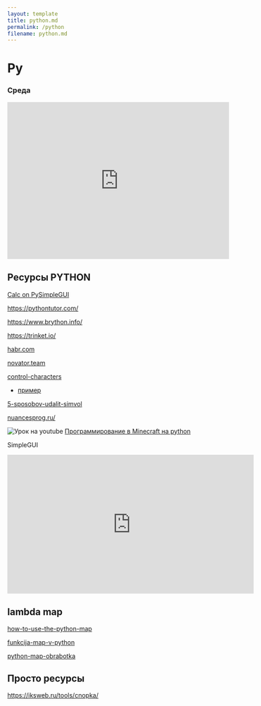 ```yaml
---
layout: template
title: python.md
permalink: /python
filename: python.md
---
```


<link rel="stylesheet" href="./faq/style.css">

# Py

### Среда

<iframe src="https://trinket.io/embed/python3/d968ddbf0e?runOption=run&start=result" width="100%" height="356" frameborder="0" marginwidth="0" marginheight="0" allowfullscreen></iframe>

## Ресурсы PYTHON

[Calc on PySimpleGUI](https://www.geeksforgeeks.org/calculator-using-pysimplegui-python/)

<https://pythontutor.com/>

<https://www.brython.info/>

<https://trinket.io/>

[habr.com](https://habr.com/ru/post/595081/)

[novator.team](https://novator.team/post/435)

[control-characters](https://pythonz.net/references/named/control-characters/)

- [пример](https://gist.github.com/paulsver/edf3dd907d7d18f355e5ba640be25a3e)

[5-sposobov-udalit-simvol](https://pythonist.ru/5-sposobov-udalit-simvol-iz-stroki/)

[nuancesprog.ru/](https://nuancesprog.ru/p/9762/)

![Урок на youtube](youtube16.png) [Программирование в Minecraft на python](https://tproger.ru/articles/programmirovanie-na-python-v-minecraft-besplatnye-videouroki-dlja-detej-i-podrostkov-dlja-detej-ot-9-let/)

SimpleGUI

<iframe width="560" height="315" src="https://www.youtube.com/embed/kQ8DGP9p2LY" title="YouTube video player" frameborder="0" allow="accelerometer; autoplay; clipboard-write; encrypted-media; gyroscope; picture-in-picture" allowfullscreen></iframe>

## lambda map

[how-to-use-the-python-map](https://www.digitalocean.com/community/tutorials/how-to-use-the-python-map-function-ru)

[funkcija-map-v-python](https://pythonru.com/osnovy/funkcija-map-v-python)

[python-map-obrabotka](https://webdevblog.ru/python-map-obrabotka-massivov-bez-ciklov/)

## Просто ресурсы

<https://iksweb.ru/tools/cnopka/>

